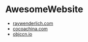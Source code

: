 AwesomeWebsite
==============

* [raywenderlich.com](http://www.raywenderlich.com/)  
* [cocoachina.com](http://www.cocoachina.com/)
* [objccn.io](http://objccn.io/)  


